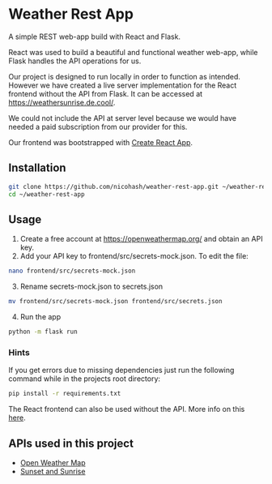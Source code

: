 # Weather Rest App

A simple REST web-app build with React and Flask.

React was used to build a beautiful and functional weather web-app, while Flask handles the API operations for us.

Our project is designed to run locally in order to function as intended. However we have created a live server implementation for the React frontend without the API from Flask.
It can be accessed at https://weathersunrise.de.cool/.

We could not include the API at server level because we would have needed a paid subscription from our provider for this.

Our frontend was bootstrapped with [Create React App](https://github.com/facebook/create-react-app).

## Installation

```zsh
git clone https://github.com/nicohash/weather-rest-app.git ~/weather-rest-app
cd ~/weather-rest-app
```

## Usage

1. Create a free account at https://openweathermap.org/ and obtain an API key.
2. Add your API key to frontend/src/secrets-mock.json. To edit the file:
``` zsh
nano frontend/src/secrets-mock.json
```
3. Rename secrets-mock.json to secrets.json
```zsh
mv frontend/src/secrets-mock.json frontend/src/secrets.json
```
4. Run the app
```zsh
python -m flask run
```

### Hints

If you get errors due to missing dependencies just run the following command while in the projects root directory:
``` zsh
pip install -r requirements.txt

```

The React frontend can also be used without the API. More info on this [here](frontend/README.md).

## APIs used in this project

- [Open Weather Map](https://openweathermap.org/current)
- [Sunset and Sunrise](https://sunrise-sunset.org/api)
